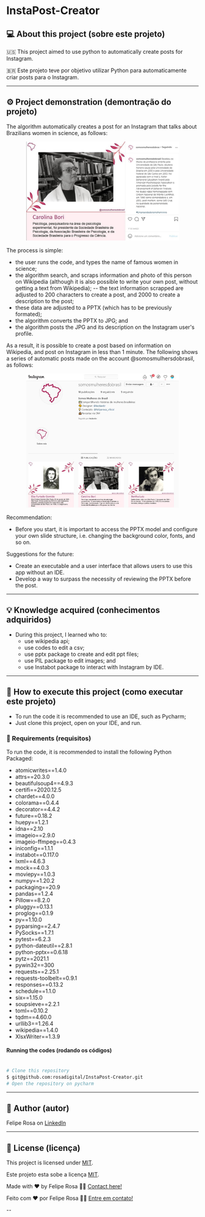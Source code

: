 # InstaPost-Creator
## 💻 About this project (sobre este projeto)
:us: This project aimed to use python to automatically create posts for Instagram.

:brazil: Este projeto teve por objetivo utilizar Python para automaticamente criar posts para o Instagram.

---
## ⚙️ Project demonstration (demontração do projeto)
The algorithm automatically creates a post for an Instagram that talks about Brazilians women in science, as follows:

<p align="center"> <img alt="post_example.JPG" title="post_example.JPG" src="./assets/post_example.JPG" width="400px">

The process is simple:
- the user runs the code, and types the name of famous women in science;
- the algorithm search, and scraps information and photo of this person on Wikipedia (although it is also possible to write your own post, without getting a text from Wikipedia);
-- the text information scrapped are adjusted to 200 characters to create a post, and 2000 to create a description to the post;
- these data are adjusted to a PPTX (which has to be previously formated); 
- the algorithm converts the PPTX to JPG; and
- the algorithm posts the JPG and its description on the Instagram user's profile.

As a result, it is possible to create a post based on information on Wikipedia, and post on Instagram in less than 1 minute.
The following shows a series of automatic posts made on the account @somosmulhersdobrasil, as follows:

<p align="center"> <img alt="insta_page_example.JPG" title="insta_page_example.JPG" src="./assets/insta_page_example.JPG" width="400px">

Recommendation:
- Before you start, it is important to access the PPTX model and configure your own slide structure, i.e. changing the background color, fonts, and so on.

Suggestions for the future:
- Create an executable and a user interface that allows users to use this app without an IDE.
- Develop a way to surpass the necessity of reviewing the PPTX before the post.

---
	
## 💡 Knowledge acquired (conhecimentos adquiridos)

- During this project, I learned who to:
  - use wikipedia api;
  - use codes to edit a csv;
  - use pptx package to create and edit ppt files;
  - use PIL package to edit images; and
  - use Instabot package to interact with Instagram by IDE.

---

## 🚀 How to execute this project (como executar este projeto)

 - To run the code it is recommended to use an IDE, such as Pycharm;
  - Just clone this project, open on your IDE, and run.

### 🎲 Requirements (requisitos)

To run the code, it is recommended to install the following Python Packaged:
- atomicwrites==1.4.0
- attrs==20.3.0
- beautifulsoup4==4.9.3
- certifi==2020.12.5
- chardet==4.0.0
- colorama==0.4.4
- decorator==4.4.2
- future==0.18.2
- huepy==1.2.1
- idna==2.10
- imageio==2.9.0
- imageio-ffmpeg==0.4.3
- iniconfig==1.1.1
- instabot==0.117.0
- lxml==4.6.3
- mock==4.0.3
- moviepy==1.0.3
- numpy==1.20.2
- packaging==20.9
- pandas==1.2.4
- Pillow==8.2.0
- pluggy==0.13.1
- proglog==0.1.9
- py==1.10.0
- pyparsing==2.4.7
- PySocks==1.7.1
- pytest==6.2.3
- python-dateutil==2.8.1
- python-pptx==0.6.18
- pytz==2021.1
- pywin32==300
- requests==2.25.1
- requests-toolbelt==0.9.1
- responses==0.13.2
- schedule==1.1.0
- six==1.15.0
- soupsieve==2.2.1
- toml==0.10.2
- tqdm==4.60.0
- urllib3==1.26.4
- wikipedia==1.4.0
- XlsxWriter==1.3.9


#### Running the codes (rodando os códigos)

```bash

# Clone this repository
$ git@github.com:rosadigital/InstaPost-Creator.git
# Open the repository on pycharm

```

---

## 🦸 Author (autor)


Felipe Rosa on [LinkedIn](https://www.linkedin.com/in/felipe-rosa/)

---

## 📝 License (licença)

This project is licensed under [MIT](./LICENSE).

Este projeto esta sobe a licença [MIT](./LICENSE).

Made with ❤️ by Felipe Rosa 👋🏽 [Contact here!](https://www.linkedin.com/in/felipe-rosa/)

Feito com ❤️ por Felipe Rosa 👋🏽 [Entre em contato!](https://www.linkedin.com/in/felipe-rosa/)

--
